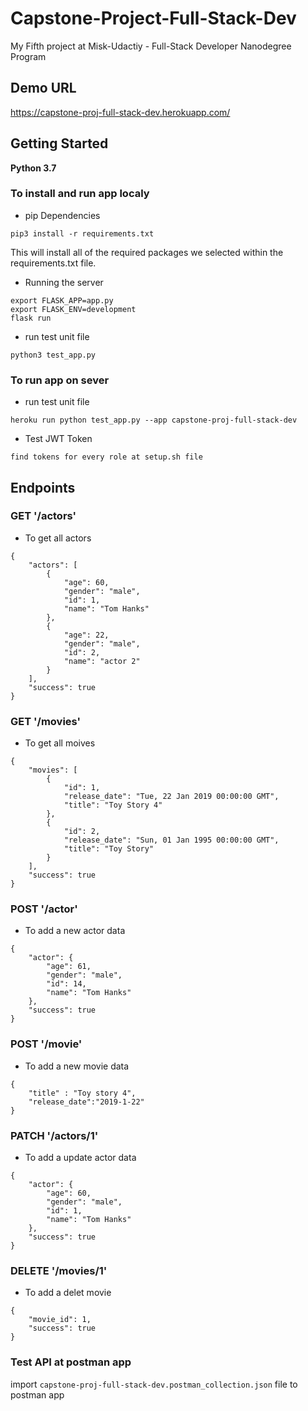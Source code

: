 # Capstone-Project-Full-Stack-Dev
My Fifth project at Misk-Udactiy - Full-Stack Developer Nanodegree Program

## Demo URL 
https://capstone-proj-full-stack-dev.herokuapp.com/

## Getting Started
**Python 3.7**

### To install and run app localy

- pip Dependencies 
```
pip3 install -r requirements.txt
```
This will install all of the required packages we selected within the requirements.txt file.

- Running the server
```
export FLASK_APP=app.py
export FLASK_ENV=development
flask run
```
- run test unit file
```
python3 test_app.py
```
### To run app on sever
- run test unit file
```
heroku run python test_app.py --app capstone-proj-full-stack-dev
```
- Test JWT Token 
```
find tokens for every role at setup.sh file
```

## Endpoints
### GET '/actors'
- To get all actors
```
{
    "actors": [
        {
            "age": 60,
            "gender": "male",
            "id": 1,
            "name": "Tom Hanks"
        },
        {
            "age": 22,
            "gender": "male",
            "id": 2,
            "name": "actor 2"
        }
    ],
    "success": true
}
```
### GET '/movies'
- To get all moives
```
{
    "movies": [
        {
            "id": 1,
            "release_date": "Tue, 22 Jan 2019 00:00:00 GMT",
            "title": "Toy Story 4"
        },
        {
            "id": 2,
            "release_date": "Sun, 01 Jan 1995 00:00:00 GMT",
            "title": "Toy Story"
        }
    ],
    "success": true
}

```
### POST '/actor'
- To add a new actor data
```
{
    "actor": {
        "age": 61,
        "gender": "male",
        "id": 14,
        "name": "Tom Hanks"
    },
    "success": true
}
```
### POST '/movie'
- To add a new movie data
```
{
    "title" : "Toy story 4",
    "release_date":"2019-1-22"
}
```
### PATCH '/actors/1'
- To add a update actor data
```
{
    "actor": {
        "age": 60,
        "gender": "male",
        "id": 1,
        "name": "Tom Hanks"
    },
    "success": true
}
```

### DELETE '/movies/1'
- To add a delet movie
```
{
    "movie_id": 1,
    "success": true
}
```

### Test API at postman app
import `capstone-proj-full-stack-dev.postman_collection.json` file to postman app
